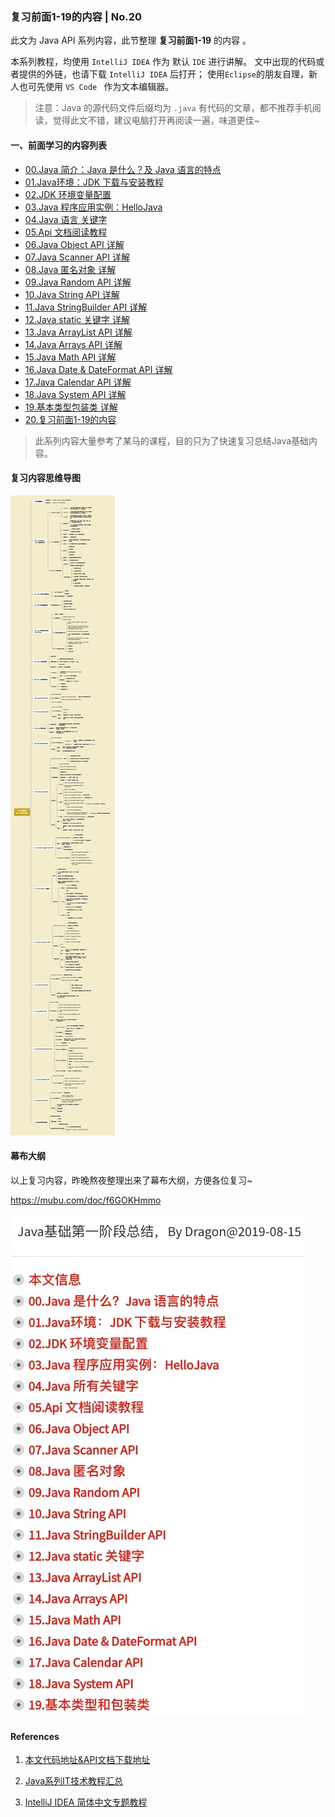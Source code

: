 ### 复习前面1-19的内容 | No.20

此文为 Java API 系列内容，此节整理 **复习前面1-19** 的内容 。

本系列教程，均使用 ` IntelliJ IDEA ` 作为 默认 `IDE`  进行讲解。
文中出现的代码或者提供的外链，也请下载 ` IntelliJ IDEA ` 后打开；
使用`Eclipse`的朋友自理，新人也可先使用 `VS Code ` 作为文本编辑器。


> 注意：Java 的源代码文件后缀均为 `.java` 
> 有代码的文章，都不推荐手机阅读，觉得此文不错，建议电脑打开再阅读一遍，味道更佳~


#### 一、前面学习的内容列表


- [00.Java 简介：Java 是什么？及 Java 语言的特点](https://mp.weixin.qq.com/s/XEP_KVWbnffkKDoPhXSolA)
- [01.Java环境：JDK 下载与安装教程](https://mp.weixin.qq.com/s/onNe9LR-V-ioShbewHe9Ag)
- [02.JDK 环境变量配置](https://mp.weixin.qq.com/s/lCQz0EmJo2uzDnYFR2KeKg)
- [03.Java 程序应用实例：HelloJava](https://mp.weixin.qq.com/s/AQIO1rPtgXBUMpjj3L1f3Q)
- [04.Java 语言 关键字](https://mp.weixin.qq.com/s/OAA5PAA5ynPqFF6NSWuPvQ)
- [05.Api 文档阅读教程](https://mp.weixin.qq.com/s/2YPGzmPVyLKbTAKUMzX6kQ)
- [06.Java Object API 详解](https://mp.weixin.qq.com/s/7ScoG_gRd7D7HPY5eHlBrQ)
- [07.Java Scanner API 详解](https://mp.weixin.qq.com/s/w7x4pBI-HQhzS7Tm1aTtmA)
- [08.Java 匿名对象 详解](https://mp.weixin.qq.com/s/PEA8Kh5jTngsxNXnXUMqPg)
- [09.Java Random API 详解](https://mp.weixin.qq.com/s/ZLTOAiaPnAp7pJ2Xntfjpg)
- [10.Java String API 详解](https://mp.weixin.qq.com/s/trVrgnRZrIbXFg64MMUCFQ)
- [11.Java StringBuilder API 详解](https://mp.weixin.qq.com/s/IZXYSy6qm7WsCjFZ2vByug)
- [12.Java static 关键字 详解](https://mp.weixin.qq.com/s/bdCc3YQzLFMKoMJJG39MMg)
- [13.Java ArrayList API 详解](https://mp.weixin.qq.com/s/uzTaioFMfbGNz-LUblQF9w)
- [14.Java Arrays API 详解](https://mp.weixin.qq.com/s/Gpwnq215m75zNC3aKX_5uw)
- [15.Java Math API 详解](https://mp.weixin.qq.com/s/pVetxE0HogVcE-W8QkDTgA)
- [16.Java Date  & DateFormat API 详解](https://mp.weixin.qq.com/s/JUxLFod-R4QAPJuyn81WLg)
- [17.Java Calendar API 详解](https://mp.weixin.qq.com/s/WombsaOkUtUOL2FGJD0n4Q)
- [18.Java System API 详解](https://mp.weixin.qq.com/s/hjFdwVHmXnuZ-YNaKiBpGg)
- [19.基本类型包装类 详解]()
- [20.复习前面1-19的内容]()

> 此系列内容大量参考了某马的课程，目的只为了快速复习总结Java基础内容。

#### 复习内容思维导图

![Java基础第一阶段总结](./media/Java基础第一阶段总结-思维导图.png)




#### 幕布大纲

以上复习内容，昨晚熬夜整理出来了幕布大纲，方便各位复习~

https://mubu.com/doc/f6GOKHmmo

![Java基础第一阶段总结-幕布](./media/Java基础第一阶段总结-幕布.jpg)


#### References

1. [本文代码地址&API文档下载地址](https://github.com/mr-dragon/java-basic-demo)

2. [Java系列IT技术教程汇总](http://mp.weixin.qq.com/mp/homepage?__biz=MzAwMTE2MzA1Mg==&hid=3)

3. [IntelliJ IDEA 简体中文专题教程](https://github.com/judasn/IntelliJ-IDEA-Tutorial)
